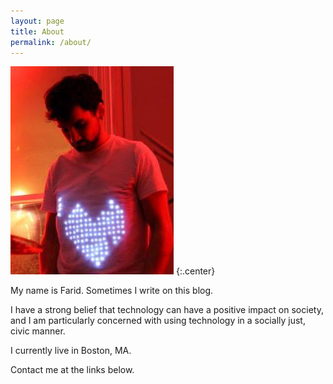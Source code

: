 ```yaml
---
layout: page
title: About
permalink: /about/
---
```

![avatar](/assets/images/avatar.jpg)
{:.center}

My name is Farid. Sometimes I write on this blog.

I have a strong belief that technology can have a positive impact on society, and I am particularly concerned with using technology in a socially just, civic manner.

I currently live in Boston, MA.

Contact me at the links below.
